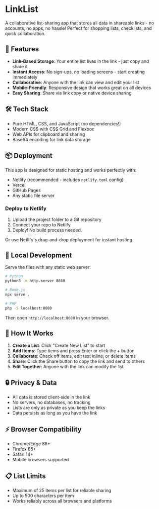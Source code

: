 # LinkList

A collaborative list-sharing app that stores all data in shareable links - no accounts, no apps, no hassle! Perfect for shopping lists, checklists, and quick collaboration.

## 🚀 Features

- **Link-Based Storage**: Your entire list lives in the link - just copy and share it
- **Instant Access**: No sign-ups, no loading screens - start creating immediately  
- **Collaborative**: Anyone with the link can view and edit your list
- **Mobile-Friendly**: Responsive design that works great on all devices
- **Easy Sharing**: Share via link copy or native device sharing

## 🛠 Tech Stack

- Pure HTML, CSS, and JavaScript (no dependencies!)
- Modern CSS with CSS Grid and Flexbox
- Web APIs for clipboard and sharing  
- Base64 encoding for link data storage

## 📦 Deployment

This app is designed for static hosting and works perfectly with:

- Netlify (recommended - includes `netlify.toml` config)
- Vercel
- GitHub Pages  
- Any static file server

### Deploy to Netlify

1. Upload the project folder to a Git repository
2. Connect your repo to Netlify
3. Deploy! No build process needed.

Or use Netlify's drag-and-drop deployment for instant hosting.

## 🔧 Local Development

Serve the files with any static web server:

```bash
# Python
python3 -m http.server 8080

# Node.js
npx serve .

# PHP
php -S localhost:8080
```

Then open `http://localhost:8080` in your browser.

## 📱 How It Works

1. **Create a List**: Click "Create New List" to start
2. **Add Items**: Type items and press Enter or click the + button
3. **Collaborate**: Check off items, edit text inline, or delete items
4. **Share**: Click the Share button to copy the link and send to others
5. **Edit Together**: Anyone with the link can modify the list

## 🔒 Privacy & Data

- All data is stored client-side in the link
- No servers, no databases, no tracking
- Lists are only as private as you keep the links
- Data persists as long as you have the link

## ⚡ Browser Compatibility

- Chrome/Edge 88+
- Firefox 85+  
- Safari 14+
- Mobile browsers supported

## 📋 List Limits

- Maximum of 25 items per list for reliable sharing
- Up to 500 characters per item
- Works reliably across all browsers and platforms